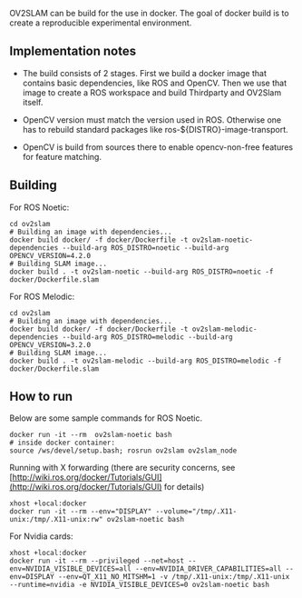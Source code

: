 OV2SLAM can be build for the use in docker.
The goal of docker build is to create a reproducible experimental environment.

## Implementation notes

- The build consists of 2 stages. First we build a docker image that contains basic dependencies, like ROS and OpenCV.
  Then we use that image to create a ROS workspace and build Thirdparty and OV2Slam itself.

- OpenCV version must match the version used in ROS. Otherwise one has to rebuild standard packages like ros-${DISTRO}-image-transport.

- OpenCV is build from sources there to enable opencv-non-free features for feature matching.

## Building


For ROS Noetic:

    cd ov2slam
    # Building an image with dependencies...
    docker build docker/ -f docker/Dockerfile -t ov2slam-noetic-dependencies --build-arg ROS_DISTRO=noetic --build-arg OPENCV_VERSION=4.2.0
    # Building SLAM image...
    docker build . -t ov2slam-noetic --build-arg ROS_DISTRO=noetic -f docker/Dockerfile.slam

For ROS Melodic:

    cd ov2slam
    # Building an image with dependencies...
    docker build docker/ -f docker/Dockerfile -t ov2slam-melodic-dependencies --build-arg ROS_DISTRO=melodic --build-arg OPENCV_VERSION=3.2.0
    # Building SLAM image...
    docker build . -t ov2slam-melodic --build-arg ROS_DISTRO=melodic -f docker/Dockerfile.slam

    

## How to run 

Below are some sample commands for ROS Noetic.

    docker run -it --rm  ov2slam-noetic bash
    # inside docker container:
    source /ws/devel/setup.bash; rosrun ov2slam ov2slam_node

Running with X forwarding (there are security concerns, see [http://wiki.ros.org/docker/Tutorials/GUI](http://wiki.ros.org/docker/Tutorials/GUI) for details)

    xhost +local:docker
    docker run -it --rm --env="DISPLAY" --volume="/tmp/.X11-unix:/tmp/.X11-unix:rw" ov2slam-noetic bash

For Nvidia cards:

    xhost +local:docker
    docker run -it --rm --privileged --net=host --env=NVIDIA_VISIBLE_DEVICES=all --env=NVIDIA_DRIVER_CAPABILITIES=all --env=DISPLAY --env=QT_X11_NO_MITSHM=1 -v /tmp/.X11-unix:/tmp/.X11-unix --runtime=nvidia -e NVIDIA_VISIBLE_DEVICES=0 ov2slam-noetic bash